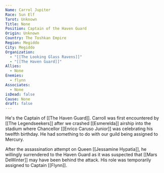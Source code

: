 ```yaml
---
Name: Carrol Jupiter
Race: Sun Elf
Tarot: Unknown
Title: None
Position: Captain of the Haven Guard
Origin: Unknown
Country: The Toshkan Empire
Region: Megiddo
City: Megiddo
Organization:
  - "[[The Looking Glass Ravens]]"
  - "[[The Haven Guard]]"
Allies:
  - None
Enemies:
  - flynn
Associates:
  - None
isDead: false
Cause: None
draft: false
---
```

He's the Captain of [[The Haven Guard]]. Carroll was first encountered by [[The Legendseekers]] after we crashed [[Esmerelda]] airship into the stadium where Chancellor [[Enrico Caruso Junior]] was celebrating his twelfth birthday. He had something to do with our guild being assigned to Mercury.

After the assassination attempt on Queen [[Jessamine Hypatia]], he willingly surrendered to the Haven Guard as it was suspected that [[Mars DeWinter]] may have been behind the attack. His role was temporarily assigned to Captain [[Flynn]].


